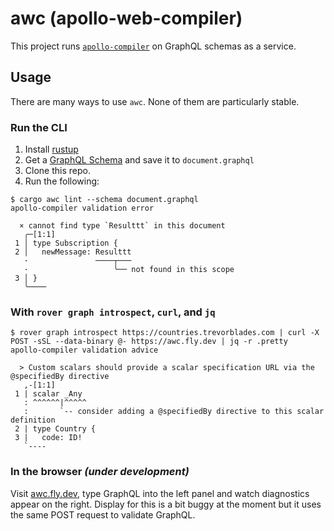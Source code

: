 # awc (apollo-web-compiler)

This project runs [`apollo-compiler`](https://github.com/apollographql/apollo-rs) on GraphQL schemas as a service.

## Usage

There are many ways to use `awc`. None of them are particularly stable.

### Run the CLI

1) Install [rustup](https://rustup.rs)
1) Get a [GraphQL Schema](./schemas/prod.graphql) and save it to `document.graphql`
1) Clone this repo.
1) Run the following:

```console
$ cargo awc lint --schema document.graphql
apollo-compiler validation error

  × cannot find type `Resulttt` in this document
   ╭─[1:1]
 1 │ type Subscription {
 2 │   newMessage: Resulttt
   ·               ────┬───
   ·                   ╰── not found in this scope
 3 │ }
   ╰────
```

### With `rover graph introspect`, `curl`, and `jq`

```console
$ rover graph introspect https://countries.trevorblades.com | curl -X POST -sSL --data-binary @- https://awc.fly.dev | jq -r .pretty
apollo-compiler validation advice

  > Custom scalars should provide a scalar specification URL via the @specifiedBy directive
   ,-[1:1]
 1 | scalar _Any
   : ^^^^^^|^^^^^
   :       `-- consider adding a @specifiedBy directive to this scalar definition
 2 | type Country {
 3 |   code: ID!
   `----
```

### In the browser _(under development)_

Visit [awc.fly.dev](https://awc.fly.dev), type GraphQL into the left panel and watch diagnostics appear on the right. Display for this is a bit buggy at the moment but it uses the same POST request to validate GraphQL.
